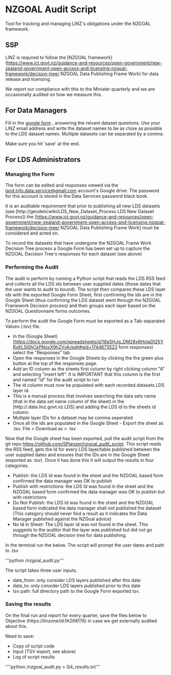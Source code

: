 # NZGOAL Audit Script
Tool for tracking and managing LINZ's obligations under the NZGOAL framework.


## SSP 
LINZ is required to follow the [NZGOAL framework](https://www.ict.govt.nz/guidance-and-resources/open-government/new-zealand-government-open-access-and-licensing-nzgoal-framework/decision-tree/ NZGOAL Data Publishing Frame Work)
for data release and licensing. 

 
We report our compliance with this to the Minister quarterly and we are occasionally audited on how we measure this.

 

## For Data Managers

 
Fill in the [google form](https://docs.google.com/forms/d/e/1FAIpQLSeirs2G_vsjmg4hHymGJDI5axUHuDk9b-0l5GMQtDhuihnVCA/viewform)
, answering the relvant dataset questions. Use your LINZ email address and write the dataset names to be as close as possible to the LDS dataset names. Multiple datasets can be separated by a comma.

Make sure you hit 'save' at the end.

## For LDS Administrators

 
### Managing the Form 

The form can be edited and responses viewed via the land.info.data.service@gmail.com account's Google drive. The password for this account is stored in the Data Services password black book.
 
It is an auditable requirement that prior to publishing all new LDS datasets (see [http://geodeticwiki/LDS_New_Dataset_Process LDS New Dataset Process]) the [https://www.ict.govt.nz/guidance-and-resources/open-government/new-zealand-government-open-access-and-licensing-nzgoal-framework/decision-tree/ NZGOAL Data Publishing Frame Work] must be considered and acted on.

To record the datasets that have undergone the NZGOAL Frame Work Decision Tree process a Google Form has been set up to capture the NZGOAL Decision Tree's responses for each dataset (see above)
 

### Performing the Audit

 

The audit is perform by running a Python script that reads the LDS RSS feed and collects all the LDS ids between user supplied dates (those dates that the user wants to audit to bound). The script then compares these LDS layer ids with the exported Google Form Sheet, first confirming the ids are in the Google Sheet (thus confirming the LDS dataset went through the NZGOAL Framework Decision process) and then groups each layer based on the NZGOAL Questionnaire forms outcomes.

 

To perform the audit the Google Form must be exported as a Tab-separated Values (.tsv) file.

* In the (Google Sheet)[https://docs.google.com/spreadsheets/d/18aSHJg_DM28x6HolaDt25YRxKLSl0hCkPNoxX9hZVyA/edit#gid=1744673523 form responses) select the "Responses" tab
* Open the responses in the Google Sheets by clicking the the green plus button at the top of the responses page.
* Add an ID column as the sheets first column by right clicking column "A" and selecting "insert left". It is IMPORTANT that this column is the first and named "id" for the audit script to run
* The id column must now be populated with each recorded datasets LDS layer id.
 * This is a manual process that involves searching the data sets name (that in the data set name column of the sheet) in the [http://.data.linz.govt.nz LDS] and adding the LDS id to the sheets id column.
 * Multiple layer IDs for a dataset may be comma seperated
* Once all the ids are populated in the Google Sheet - Export the sheet as .tsv. File > Download as > .tsv


Now that the Google sheet has been exported, pull the audit script from the git repo https://github.com/SPlanzer/nzgoal_audit_script. This script reads the RSS feed, gets the Id for every LDS layer/table published between the user supplied dates and ensures that the IDs are in the Google Sheet (exported as .tsv). Once it has done this it will output the results in four categories. 

* Publish: the LDS Id was found in the sheet and the NZGOAL based form confirmed the data manager was OK to publish 
* Publish with restrictions: the LDS Id was found in the sheet and the NZGOAL based form confirmed the data manager was OK to publish but with restrictions
* Do Not Publish: the LDS Id was found in the sheet and the NZGOAL based form indicated the data manager shall not published the dataset (This category should never find a result as it indicates the Data Manager published against the NZGoal advice)
* No Id in Sheet: The LDS layer id was not found in the sheet. This suggests to the auditor that the layer was published but did not go through the NZGOAL decision tree for data publishing.   

 
In the terminal run the below. The script will prompt the user dates and path to .tsv

   '''python <path to script>/nzgoal_audit.py''' 

  

The script takes three user inputs. 
* date_from: only consider LDS layers published after this date
* date_to: only consider LDS layers published prior to this date
* tsv path: full directory path to the Google Form exported tsv.

### Saving the results

On the final run and report for every quarter, save the files below to Objective (https://linzone/id:fA268176) in case we get externally audited about this.

Need to save:

* Copy of script code
* Input (TSV export, see above)
* Log of script results

''''python <path to script>/nzgoal_audit.py > Q4_results.txt'''
